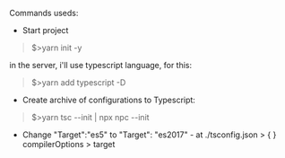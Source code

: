 Commands useds:

- Start project
>$>yarn init -y

in the server, i'll use typescript language, for this:

>$>yarn add typescript -D
 
- Create archive of configurations to Typescript:
>$>yarn tsc --init | npx npc --init

- Change "Target":"es5" to "Target": "es2017" - at ./tsconfig.json > { } compilerOptions > target
